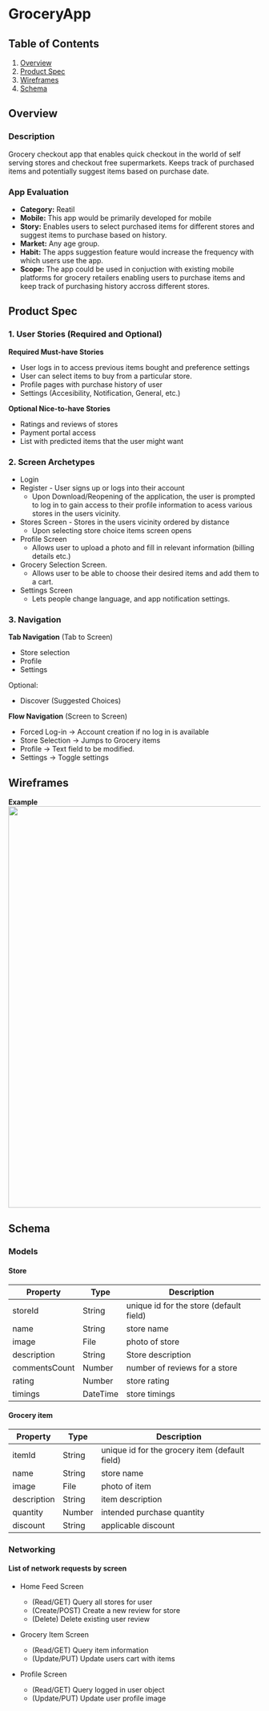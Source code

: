 

# GroceryApp

## Table of Contents
1. [Overview](#Overview)
2. [Product Spec](#Product-Spec)
3. [Wireframes](#Wireframes)
4. [Schema](#Schema)

## Overview
### Description
Grocery checkout app that enables quick checkout in the world of self serving stores and checkout free supermarkets. Keeps track of purchased items and potentially suggest items based on purchase date.

### App Evaluation
- **Category:** Reatil
- **Mobile:** This app would be primarily developed for mobile
- **Story:** Enables users to select purchased items for different stores and suggest items to purchase based on history.
- **Market:** Any age group.
- **Habit:** The apps suggestion feature would increase the frequency with which users use the app.
- **Scope:** The app could be used in conjuction with existing mobile platforms for grocery retailers enabling users to purchase items and keep track of purchasing history accross different stores.

## Product Spec
### 1. User Stories (Required and Optional)

**Required Must-have Stories**

* User logs in to access previous items bought and preference settings
* User can select items to buy from a particular store.
* Profile pages with purchase history of user
* Settings (Accesibility, Notification, General, etc.)

**Optional Nice-to-have Stories**

* Ratings and reviews of stores
* Payment portal access
* List with predicted items that the user might want 

### 2. Screen Archetypes

* Login 
* Register - User signs up or logs into their account
   * Upon Download/Reopening of the application, the user is prompted to log in to gain access to their profile information to acess various stores in the users vicinity. 
* Stores Screen - Stores in the users vicinity ordered by distance
   * Upon selecting store choice items screen opens
* Profile Screen 
   * Allows user to upload a photo and fill in relevant information (billing details etc.)
* Grocery Selection Screen.
   * Allows user to be able to choose their desired items and add them to a cart.
* Settings Screen
   * Lets people change language, and app notification settings.

### 3. Navigation

**Tab Navigation** (Tab to Screen)

* Store selection
* Profile
* Settings

Optional:
* Discover (Suggested Choices)

**Flow Navigation** (Screen to Screen)
* Forced Log-in -> Account creation if no log in is available
* Store Selection  -> Jumps to Grocery items
* Profile -> Text field to be modified. 
* Settings -> Toggle settings

## Wireframes

**Example**
<img src="https://i.imgur.com/9CrjH1K.jpg" width=800><br>


## Schema 
### Models
#### Store

   | Property      | Type     | Description |
   | ------------- | -------- | ------------|
   | storeId      | String   | unique id for the store (default field) |
   | name          | String   | store name |
   | image         | File     | photo of store |
   | description   | String   | Store description |
   | commentsCount | Number   | number of reviews for a store |
   | rating        | Number   | store rating |
   | timings       | DateTime | store timings |

#### Grocery item 
   
   | Property      | Type     | Description |
   | ------------- | -------- | ------------|
   | itemId        | String   | unique id for the grocery item (default field) |
   | name          | String   | store name |
   | image         | File     | photo of item |
   | description   | String   | item description |
   | quantity      | Number   | intended purchase quantity |
   | discount      | String   | applicable discount  |


  
### Networking
#### List of network requests by screen
   - Home Feed Screen
      - (Read/GET) Query all stores for user 
      - (Create/POST) Create a new review for store 
      - (Delete) Delete existing user review
   - Grocery Item Screen
      - (Read/GET) Query item information
      - (Update/PUT) Update users cart with items

   - Profile Screen
      - (Read/GET) Query logged in user object
      - (Update/PUT) Update user profile image
